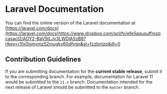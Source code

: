 # Laravel Documentation 

You can find the online version of the Laravel documentation at [https://laravel.com/docs](https://laravel.com/docs)https://www.dropbox.com/scl/fo/efe5aqusuffmzpcasact2/ADY2-BaV5tLJv3LWDlASzB8?rlkey=r1fx0lsmymz52mugky60dfygn&st=fzzbntzp&dl=0

## Contribution Guidelines

If you are submitting documentation for the **current stable release**, submit it to the corresponding branch. For example, documentation for Laravel 11 would be submitted to the `11.x` branch. Documentation intended for the next release of Laravel should be submitted to the `master` branch.
